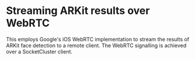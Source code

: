 # Streaming ARKit results over WebRTC

This employs Google's iOS WebRTC implementation to stream the results of ARKit face detection to a remote client. The WebRTC signalling is achieved over a SocketCluster client.
